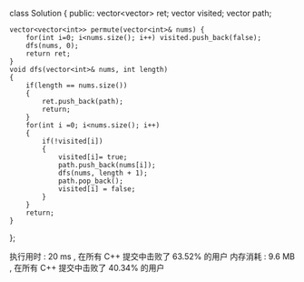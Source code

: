 class Solution {
public:
    vector<vector<int>> ret;
    vector<bool> visited;
    vector<int> path;

    vector<vector<int>> permute(vector<int>& nums) {
        for(int i=0; i<nums.size(); i++) visited.push_back(false);
        dfs(nums, 0);
        return ret;
    }
    void dfs(vector<int>& nums, int length)
    {
        if(length == nums.size())
        {
            ret.push_back(path);
            return;
        }
        for(int i =0; i<nums.size(); i++)
        {
            if(!visited[i])
            {
                visited[i]= true;
                path.push_back(nums[i]);
                dfs(nums, length + 1);
                path.pop_back();
                visited[i] = false;
            }
        }
        return;
    }
};


执行用时 :
20 ms
, 在所有 C++ 提交中击败了
63.52%
的用户
内存消耗 :
9.6 MB
, 在所有 C++ 提交中击败了
40.34%
的用户